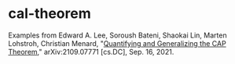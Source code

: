 # cal-theorem
Examples from  Edward A. Lee, Soroush Bateni, Shaokai Lin, Marten Lohstroh, Christian Menard, "[Quantifying and Generalizing the CAP Theorem](https://arxiv.org/abs/2109.07771)," arXiv:2109.07771 [cs.DC], Sep. 16, 2021.
